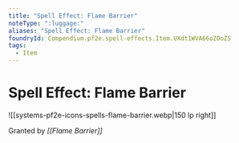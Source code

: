 ```yaml
---
title: "Spell Effect: Flame Barrier"
noteType: ":luggage:"
aliases: "Spell Effect: Flame Barrier"
foundryId: Compendium.pf2e.spell-effects.Item.UXdt1WVA66oZOoZS
tags:
  - Item
---
```


# Spell Effect: Flame Barrier
![[systems-pf2e-icons-spells-flame-barrier.webp|150 lp right]]

Granted by _[[Flame Barrier]]_
